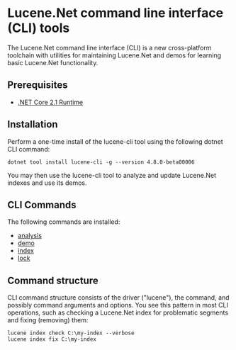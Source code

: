 # Lucene.Net command line interface (CLI) tools

The Lucene.Net command line interface (CLI) is a new cross-platform toolchain with utilities for maintaining Lucene.Net and demos for learning basic Lucene.Net functionality.

## Prerequisites

- [.NET Core 2.1 Runtime](https://www.microsoft.com/net/download/core#/runtime)

## Installation

Perform a one-time install of the lucene-cli tool using the following dotnet CLI command:

```
dotnet tool install lucene-cli -g --version 4.8.0-beta00006
```

You may then use the lucene-cli tool to analyze and update Lucene.Net indexes and use its demos.

## CLI Commands

The following commands are installed:

- [analysis](analysis/index.md)
- [demo](demo/index.md)
- [index](index/index.md)
- [lock](lock/index.md)

## Command structure

CLI command structure consists of the driver ("lucene"), the command, and possibly command arguments and options. You see this pattern in most CLI operations, such as checking a Lucene.Net index for problematic segments and fixing (removing) them:

```
lucene index check C:\my-index --verbose
lucene index fix C:\my-index
```